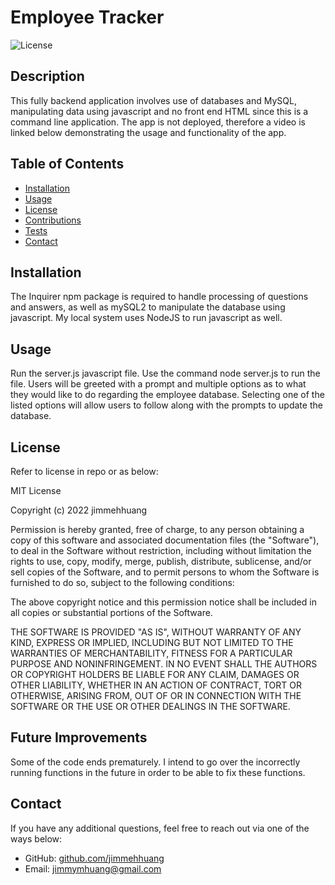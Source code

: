 # Employee Tracker
![License](https://img.shields.io/badge/License-MIT-blue)

## Description
This fully backend application involves use of databases and MySQL, manipulating data using javascript and no front end HTML since this is a command line application. The app is not deployed, therefore a video is linked below demonstrating the usage and functionality of the app.

## Table of Contents
* [Installation](#installation)
* [Usage](#usage)
* [License](#license)
* [Contributions](#contributions)
* [Tests](#tests)
* [Contact](#contact)

## Installation
The Inquirer npm package is required to handle processing of questions and answers, as well as mySQL2 to manipulate the database using javascript. My local system uses NodeJS to run javascript as well.

## Usage
Run the server.js javascript file. Use the command node server.js to run the file. Users will be greeted with a prompt and multiple options as to what they would like to do regarding the employee database. Selecting one of the listed options will allow users to follow along with the prompts to update the database.

## License
Refer to license in repo or as below:

MIT License

Copyright (c) 2022 jimmehhuang

Permission is hereby granted, free of charge, to any person obtaining a copy of this software and associated documentation files (the "Software"), to deal in the Software without restriction, including without limitation the rights to use, copy, modify, merge, publish, distribute, sublicense, and/or sell copies of the Software, and to permit persons to whom the Software is furnished to do so, subject to the following conditions:

The above copyright notice and this permission notice shall be included in all copies or substantial portions of the Software.

THE SOFTWARE IS PROVIDED "AS IS", WITHOUT WARRANTY OF ANY KIND, EXPRESS OR IMPLIED, INCLUDING BUT NOT LIMITED TO THE WARRANTIES OF MERCHANTABILITY, FITNESS FOR A PARTICULAR PURPOSE AND NONINFRINGEMENT. IN NO EVENT SHALL THE AUTHORS OR COPYRIGHT HOLDERS BE LIABLE FOR ANY CLAIM, DAMAGES OR OTHER LIABILITY, WHETHER IN AN ACTION OF CONTRACT, TORT OR OTHERWISE, ARISING FROM, OUT OF OR IN CONNECTION WITH THE SOFTWARE OR THE USE OR OTHER DEALINGS IN THE SOFTWARE.

## Future Improvements
Some of the code ends prematurely. I intend to go over the incorrectly running functions in the future in order to be able to fix these functions.

## Contact
If you have any additional questions, feel free to reach out via one of the ways below:
- GitHub: [github.com/jimmehhuang](github.com/jimmehhuang)
- Email: jimmymhuang@gmail.com